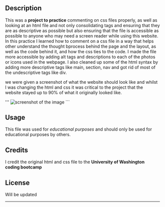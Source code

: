# <Horiseon-Webpage-Practice>
## Description
This was a **project to practice** commenting on css files properly, as well as looking at an html file and not only consolidating tags and ensuring that they are as descriptive as possible but also ensuring that the file is accessible as possible to anyone who may need a screen reader while using this website. 
In this practice I learned how to comment on a css file in a way that helps other understand the thought bprocess behind the page and the layout, as well as the code behind it, and how the css ties to the code. I made the file more accessible by adding alt tags and descriptions to each of the photos or icons used in the webpage. I also cleaned up some of the html syntax by adding more descriptive tags like main, section, nav and got rid of most of the undescriptive tags like div. 

we were given a screenshot of what the website should look like and whilst I was changing the html and css it was critical to the project that the website stayed up to 90% of what it originally looked like. 

  '''
    ![screenshot of the image](/Users/chelbysallady/week1/02-Homework/Assets/01-html-css-git-homework-demo.png)
    ```
## Usage
This file was used for *educational purposes* and should only be used for educational purposes by others. 

## Credits
I credit the original html and css file to the **University of Washington coding bootcamp** 

## License
 Will be updated

---